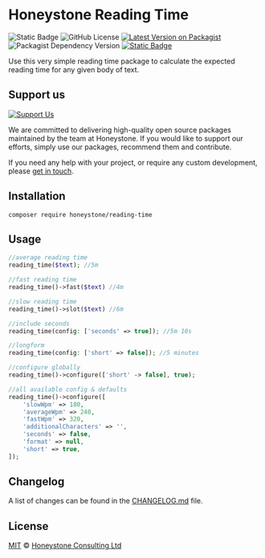 # Honeystone Reading Time

![Static Badge](https://img.shields.io/badge/tests-passing-green)
![GitHub License](https://img.shields.io/github/license/honeystone/reading-time)
[![Latest Version on Packagist](https://img.shields.io/packagist/v/honeystone/reading-time)](https://packagist.org/packages/honeystone/reading-time)
![Packagist Dependency Version](https://img.shields.io/packagist/dependency-v/honeystone/reading-time/php)
[![Static Badge](https://img.shields.io/badge/honeystone-fa6900)](https://honeystone.com)

Use this very simple reading time package to calculate the expected reading time for any given body of text.

## Support us

[![Support Us](https://honeystone.com/images/github/support-us.webp)](https://honeystone.com)

We are committed to delivering high-quality open source packages maintained by the team at Honeystone. If you would
like to support our efforts, simply use our packages, recommend them and contribute.

If you need any help with your project, or require any custom development, please [get in touch](https://honeystone.com/contact-us).

## Installation

```shell
composer require honeystone/reading-time
```

## Usage

```php
//average reading time
reading_time($text); //5m

//fast reading time
reading_time()->fast($text) //4m

//slow reading time
reading_time()->slot($text) //6m

//include seconds
reading_time(config: ['seconds' => true]); //5m 10s

//longform
reading_time(config: ['short' => false]); //5 minutes

//configure globally
reading_time()->configure(['short' -> false], true);

//all available config & defaults
reading_time()->configure([
    'slowWpm' => 180,
    'averageWpm' => 240,
    'fastWpm' => 320,
    'additionalCharacters' => '',
    'seconds' => false,
    'format' => null,
    'short' => true,
]);
```

## Changelog

A list of changes can be found in the [CHANGELOG.md](CHANGELOG.md) file.

## License

[MIT](LICENSE.md) © [Honeystone Consulting Ltd](https://honeystone.com)
